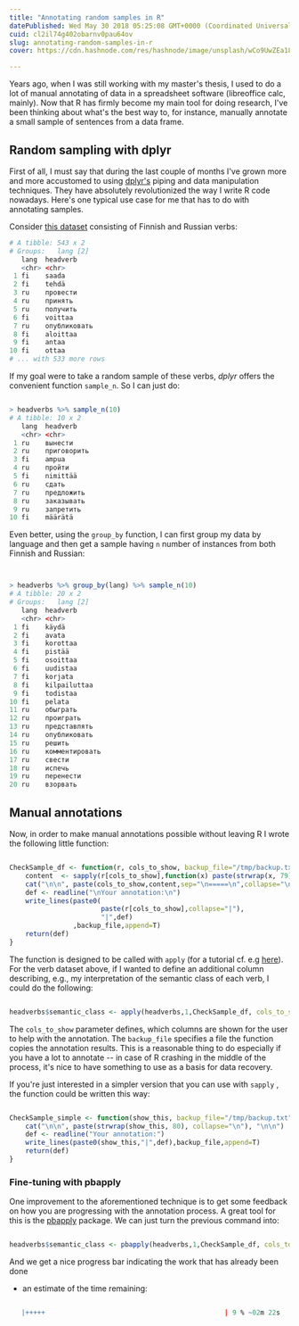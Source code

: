 ```yaml
---
title: "Annotating random samples in R"
datePublished: Wed May 30 2018 05:25:08 GMT+0000 (Coordinated Universal Time)
cuid: cl2il74g402obarnv0pau64ov
slug: annotating-random-samples-in-r
cover: https://cdn.hashnode.com/res/hashnode/image/unsplash/wCo9UwZEa18/upload/v1651235111574/KIl86gvYW.jpeg

---
```



Years ago, when I was still working with my master's thesis, I used to do
a lot of manual annotating of data in a spreadsheet software (libreoffice calc, mainly).
Now that R has firmly become my main tool for doing research, I've been thinking
about what's the best way to, for instance, manually annotate a small sample
of sentences from a data frame.

## Random sampling with dplyr

First of all, I must say that during the last couple of months I've grown
more and more accustomed to using [dplyr's](https://dplyr.tidyverse.org/) piping and data
manipulation techniques. They have absolutely revolutionized the way I write
R code nowadays. Here's one typical use case for me that has to do with
annotating samples.

Consider [this dataset]("/data/headverbs.csv") consisting of Finnish and Russian verbs:

```r
# A tibble: 543 x 2
# Groups:   lang [2]
   lang  headverb
   <chr> <chr>
 1 fi    saada
 2 fi    tehdä
 3 ru    провести
 4 ru    принять
 5 ru    получить
 6 fi    voittaa
 7 ru    опубликовать
 8 fi    aloittaa
 9 fi    antaa
10 fi    ottaa
# ... with 533 more rows

```

If my goal were to take a random sample of these verbs, _dplyr_ offers the
convenient function `sample_n`. So I can just do:

```r

> headverbs %>% sample_n(10)
# A tibble: 10 x 2
   lang  headverb
   <chr> <chr>
 1 ru    вынести
 2 ru    приговорить
 3 fi    ampua
 4 ru    пройти
 5 fi    nimittää
 6 ru    сдать
 7 ru    предложить
 8 ru    заказывать
 9 ru    запретить
10 fi    määrätä


```

Even better, using the `group_by` function, I can first group my data by language
and then get a sample having `n` number of instances from both Finnish and Russian:

```r


> headverbs %>% group_by(lang) %>% sample_n(10)
# A tibble: 20 x 2
# Groups:   lang [2]
   lang  headverb
   <chr> <chr>
 1 fi    käydä
 2 fi    avata
 3 fi    korottaa
 4 fi    pistää
 5 fi    osoittaa
 6 fi    uudistaa
 7 fi    korjata
 8 fi    kilpailuttaa
 9 fi    todistaa
10 fi    pelata
11 ru    обыграть
12 ru    проиграть
13 ru    представлять
14 ru    опубликовать
15 ru    решить
16 ru    комментировать
17 ru    свести
18 ru    испечь
19 ru    перенести
20 ru    взорвать

```

## Manual annotations

Now, in order to make manual annotations possible without leaving R I
wrote the following little function:

```r

CheckSample_df <- function(r, cols_to_show, backup_file="/tmp/backup.txt"){
    content  <- sapply(r[cols_to_show],function(x) paste(strwrap(x, 79),collapse="\n"))
    cat("\n\n", paste(cols_to_show,content,sep="\n=====\n",collapse="\n\n"),"\n\n")
    def <- readline("\nYour annotation:\n")
    write_lines(paste0(
                       paste(r[cols_to_show],collapse="|"),
                       "|",def)
                ,backup_file,append=T)
    return(def)
}

```

The function is designed to be called with `apply` (for a tutorial cf. e.g
[here](https://www.datacamp.com/community/tutorials/r-tutorial-apply-family)).
For the verb dataset above, if
I wanted to define an additional column describing, e.g., my interpretation of
the semantic class of each verb, I could do the following:

```r

headverbs$semantic_class <- apply(headverbs,1,CheckSample_df, cols_to_show=c("lang","headverb"))

```

The `cols_to_show` parameter defines, which columns are shown for the user to
help with the annotation. The `backup_file` specifies a file the function copies
the annotation results. This is a reasonable thing to do especially if you have a
lot to annotate -- in case of R crashing in the middle of the process,
it's nice to have something to use as a basis for data recovery.

If you're just interested in a simpler version that
you can use with `sapply` , the function could be written this way:

```r

CheckSample_simple <- function(show_this, backup_file="/tmp/backup.txt"){
    cat("\n\n", paste(strwrap(show_this, 80), collapse="\n"), "\n\n")
    def <- readline("Your annotation:")
    write_lines(paste0(show_this,"|",def),backup_file,append=T)
    return(def)
}

```

### Fine-tuning with pbapply

One improvement to the aforementioned technique is to get some feedback on how
you are progressing with the annotation process. A great tool for
this is the [pbapply](https://github.com/psolymos/pbapply) package. We can
just turn the previous command into:

```r

headverbs$semantic_class <- pbapply(headverbs,1,CheckSample_df, cols_to_show=c("lang","headverb"))

```

And we get a nice progress bar indicating the work that has already been done

- an estimate of the time remaining:

```r

   |+++++                                             | 9 % ~02m 22s

```
